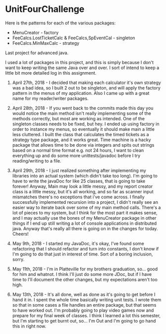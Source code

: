 # UnitFourChallenge
Here is the patterns for each of the various packages: 
  * MenuCreator - factory 
  * FeeCalcs.LostTicketCalc & FeeCalcs,SpEventCal - singleton
  * FeeCalcs.MinMaxCalc - strategy 

Last project for advanced java. 

I used a lot of packages in this project, and this is simply because I don't want to 
keep writing the same Java over and over. I sort of intend to keep a little bit more detailed log in 
this assignment. 

1) April 27th, 2018 - I decided that making each calculator it's own strategy was a bad idea, so 
I built 2 out to be singleton, and will apply the factory pattern in the menus of my application. 
Also I came up with a great name for my reader/writer packages. 

2) April 28th, 2018 - If you went back to the commits made this day 
you would notice the main method isn't really
implementing some of the methods correctly, but most are working as intended. 
One of the singleton classes needs to be fixed, but hey. I ended up using factory 
in order to instance my menus, so eventually it should make main a little less cluttered. 
I built the class that calculates the timed tickets as a strategy type package, and it works great. 
Time machine is a hacky package that allows time to be done via integers and spits out strings based on 
a normal time format e.g. not 24 hours, I want to clean everything up and do some more 
unittests/javadoc before I try reading/writing to a file. 

3) April 29th, 2018 - I just realized something after implementing my libraries into an actual system (which didn't 
take too long). I'm going to have to write the javaDoc for like 25 classes, that is going to take forever!
Anyway, Main may look a little messy, and my report creator class is a little messy, but it's all working, 
and so far as scanner input mismatches there's no exceptions that i've come across. I finally successfully 
implemented recursion into a project, I didn't really see an easier way to iterate back over some of 
my main method calls. There's a lot of pieces to my system, but I think for the most part it makes sense, 
and I may actually use the bones of my MenuCreator package in other things if I end up still writing 
a lot of console applications in distributed java. Anyway that's really all there is going on in the 
changes for today. Cheers!  

4) May 9th, 2018 - I started my JavaDoc, it's okay, I've found some refactoring 
that I should refactor and turn into constants, I don't know if I'm 
going to do that just in interest of time. Sort of a boring inclusion,
sorry. 

5) May 11th, 2018 - I'm in Platteville for my brothers graduation, so... good for him and whatnot.
I think I'll just do some more JDoc, but if I have time to I'll document the other changes, but my 
expectations aren't too high. 

5) May 13th, 2018 - It's all done, well as done as it's going to get before I hand it in. I spent the whole time 
basically writing unit tests. I wrote them so that in some cases a file handles an entire package, but that seems 
to have worked out. I'm probably going to play video games now and prepare for my final week of classes. I think 
I learned a lot this semester, but I'm starting to get burnt out, so... I'm Out and I'm going to go hand this in 
right now. 
